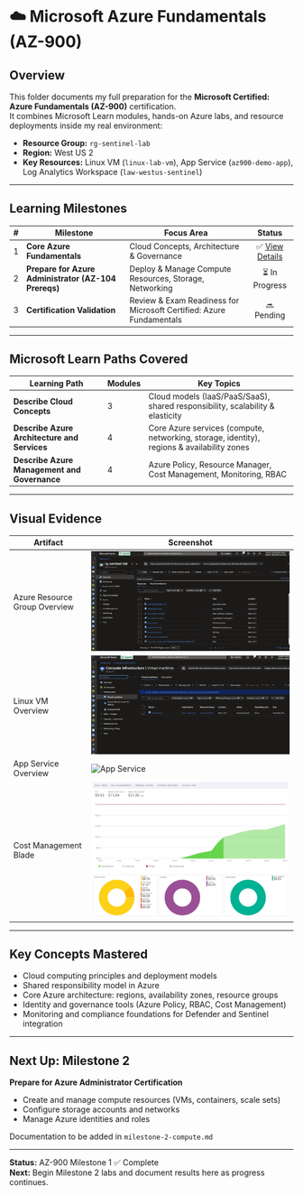 # ☁️ Microsoft Azure Fundamentals (AZ-900)

## Overview
This folder documents my full preparation for the **Microsoft Certified: Azure Fundamentals (AZ-900)** certification.  
It combines Microsoft Learn modules, hands-on Azure labs, and resource deployments inside my real environment:

- **Resource Group:** `rg-sentinel-lab`  
- **Region:** West US 2  
- **Key Resources:** Linux VM (`linux-lab-vm`), App Service (`az900-demo-app`), Log Analytics Workspace (`law-westus-sentinel`)  

---

## Learning Milestones

| # | Milestone | Focus Area | Status |
|:-:|------------|------------|:------:|
| 1 | **Core Azure Fundamentals** | Cloud Concepts, Architecture & Governance | ✅ [View Details](milestone-1-foundations.md) |
| 2 | **Prepare for Azure Administrator (AZ-104 Prereqs)** | Deploy & Manage Compute Resources, Storage, Networking | ⏳ In Progress |
| 3 | **Certification Validation** | Review & Exam Readiness for Microsoft Certified: Azure Fundamentals | 🔜 Pending |

---

## Microsoft Learn Paths Covered

| Learning Path | Modules | Key Topics |
|---------------|----------|------------|
| **Describe Cloud Concepts** | 3 | Cloud models (IaaS/PaaS/SaaS), shared responsibility, scalability & elasticity |
| **Describe Azure Architecture and Services** | 4 | Core Azure services (compute, networking, storage, identity), regions & availability zones |
| **Describe Azure Management and Governance** | 4 | Azure Policy, Resource Manager, Cost Management, Monitoring, RBAC |

---

## Visual Evidence

| Artifact | Screenshot |
|-----------|-------------|
| Azure Resource Group Overview | ![RG Overview](../images/rg-sentinel-lab.png) |
| Linux VM Overview | ![VM Overview](../images/linux-lab-vm.png) |
| App Service Overview | ![App Service](../images/app-service.png) |
| Cost Management Blade | ![Cost Management](../images/cost-management.png) |

---

## Key Concepts Mastered
- Cloud computing principles and deployment models  
- Shared responsibility model in Azure  
- Core Azure architecture: regions, availability zones, resource groups  
- Identity and governance tools (Azure Policy, RBAC, Cost Management)  
- Monitoring and compliance foundations for Defender and Sentinel integration  

---

## Next Up: Milestone 2
**Prepare for Azure Administrator Certification**

- Create and manage compute resources (VMs, containers, scale sets)  
- Configure storage accounts and networks  
- Manage Azure identities and roles  

Documentation to be added in `milestone-2-compute.md`

---

**Status:** AZ-900 Milestone 1 ✅ Complete  
**Next:** Begin Milestone 2 labs and document results here as progress continues.
